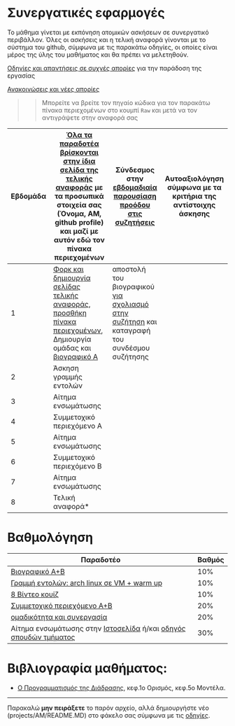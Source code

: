 # Συνεργατικές εφαρμογές

Το μάθημα γίνεται με εκπόνηση ατομικών ασκήσεων σε συνεργατικό περιβάλλον. Όλες οι ασκήσεις και η τελική αναφορά γίνονται με το σύστημα του github, σύμφωνα με τις παρακάτω οδηγίες, οι οποίες είναι μέρος της ύλης του μαθήματος και θα πρέπει να μελετηθούν.

[Οδηγίες και απαντήσεις σε συχνές απορίες](https://courses-ionio.github.io/help/) για την παράδοση της εργασίας

[Ανακοινώσεις και νέες απορίες](https://github.com/courses-ionio/ca/discussions)

>> Μπορείτε να βρείτε τον πηγαίο κώδικα για τον παρακάτω πίνακα περιεχομένων στο κουμπί `Raw` και μετά να τον αντιγράψετε στην αναφορά σας

| Εβδομάδα | [Όλα τα παραδοτέα βρίσκονται στην ίδια σελίδα της τελικής αναφοράς](https://courses-ionio.github.io/help/deliverables/) με τα προσωπικά στοιχεία σας (Όνομα, ΑΜ, github profile) και μαζί με αυτόν εδώ τον πίνακα περιεχομένων | Σύνδεσμος στην [εβδομαδιαία παρουσίαση προόδου στις συζητήσεις](https://github.com/courses-ionio/ca/discussions/categories/show-and-tell) | Αυτοαξιολόγηση σύμφωνα με τα κριτήρια της αντίστοιχης άσκησης |
| --- | --- | --- | --- |
| 1 | [Φορκ και δημιουργία σελίδας τελικής αναφοράς](https://courses-ionio.github.io/help/guide/), [προσθήκη πίνακα περιεχομένων](https://raw.githubusercontent.com/courses-ionio/ca/master/README.md), Δημιουργία ομάδας και [βιογραφικό Α](https://courses-ionio.github.io/help/cv/) | αποστολή του βιογραφικού [για σχολιασμό στην συζήτηση](https://github.com/courses-ionio/ca/discussions/categories/show-and-tell) και καταγραφή του συνδέσμου συζήτησης | |
| 2 | Άσκηση γραμμής εντολών  | | |
| 3 | Αίτημα ενσωμάτωσης | | |
| 4 | Συμμετοχικό περιεχόμενο A | | |
| 5 | Αίτημα ενσωμάτωσης | | |
| 6 | Συμμετοχικό περιεχόμενο Β | | |
| 7 | Αίτημα ενσωμάτωσης | | |
| 8 | Τελική αναφορά* | | |

# Βαθμολόγηση
| Παραδοτέο |	Βαθμός |
| --- | --- |
| [Βιογραφικό A+B](https://courses-ionio.github.io/help/cv/) | 10% |
| [Γραμμή εντολών: arch linux σε VM + warm up](https://courses-ionio.github.io/help/cli/) | 10% |
| [8 Βίντεο κουίζ](https://courses-ionio.github.io/help/quiz/) | 10% |
| [Συμμετοχικό περιεχόμενο A+B](https://courses-ionio.github.io/help/social/) | 20% |
| [ομαδικότητα και συνεργασία](https://courses-ionio.github.io/help/teamwork/) | 20% |
| Αίτημα ενσωμάτωσης στην [Ιστοσελίδα](https://github.com/ioniodi/sitegr) ή/και [οδηγός σπουδών τμήματος](https://github.com/ioniodi/guide) | 30% |

# Βιβλιογραφία μαθήματος:

* [Ο Προγραμματισμός της Διάδρασης](https://pibook.epidro.me), κεφ.1ο Ορισμός, κεφ.5ο Μοντέλα.

---
Παρακαλώ **μην πειράξετε** το παρόν αρχείο, αλλά δημιουργήστε νέο (projects/ΑΜ/README.MD) στο φάκελο σας σύμφωνα με τις [οδηγίες](https://courses-ionio.github.io/help/guide/).

